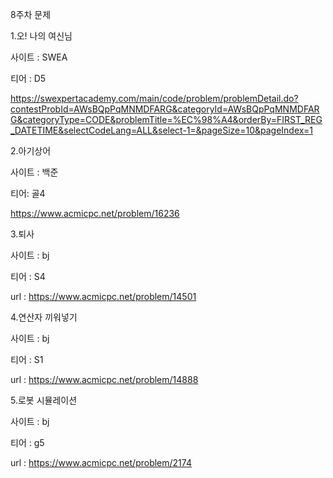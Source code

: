 8주차 문제

1.오! 나의 여신님

사이트 : SWEA

티어 : D5

https://swexpertacademy.com/main/code/problem/problemDetail.do?contestProbId=AWsBQpPqMNMDFARG&categoryId=AWsBQpPqMNMDFARG&categoryType=CODE&problemTitle=%EC%98%A4&orderBy=FIRST_REG_DATETIME&selectCodeLang=ALL&select-1=&pageSize=10&pageIndex=1





2.아기상어

사이트 : 백준

티어: 골4

https://www.acmicpc.net/problem/16236





3.퇴사 

사이트 : bj

티어 : S4

url : https://www.acmicpc.net/problem/14501





4.연산자 끼워넣기

사이트 : bj

티어 : S1

url : https://www.acmicpc.net/problem/14888





5.로봇 시뮬레이션

사이트 : bj

티어 : g5

url : https://www.acmicpc.net/problem/2174


